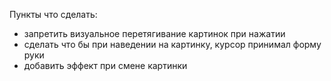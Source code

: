 Пункты что сделать:
- запретить визуальное перетягивание картинок при нажатии
- сделать что бы при наведении на картинку, курсор принимал форму руки
- добавить эффект при смене картинки
